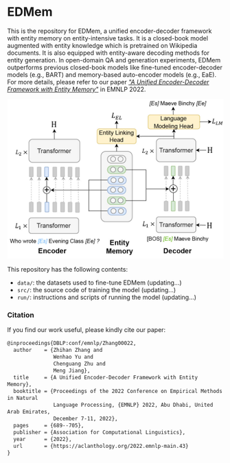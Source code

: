 # EDMem

This is the repository for EDMem, a unified encoder-decoder framework with entity memory on entity-intensive tasks. It is a closed-book model augmented with entity knowledge which is pretrained on Wikipedia documents. It is also equipped with entity-aware decoding methods for entity generation. In open-domain QA and generation experiments, EDMem outperforms previous closed-book models like fine-tuned encoder-decoder models (e.g., BART) and memory-based auto-encoder models (e.g., EaE). For more details, please refer to our paper [*"A Unified Encoder-Decoder Framework with Entity Memory"*](https://arxiv.org/pdf/2210.03273.pdf) in EMNLP 2022.

![EDMem Model](figures/model.jpg)

This repository has the following contents:

- `data/`: the datasets used to fine-tune EDMem (updating...)
- `src/`: the source code of training the model (updating...)
- `run/`: instructions and scripts of running the model (updating...)

### Citation

If you find our work useful, please kindly cite our paper:
```
@inproceedings{DBLP:conf/emnlp/Zhang00022,
  author    = {Zhihan Zhang and
               Wenhao Yu and
               Chenguang Zhu and
               Meng Jiang},
  title     = {A Unified Encoder-Decoder Framework with Entity Memory},
  booktitle = {Proceedings of the 2022 Conference on Empirical Methods in Natural
               Language Processing, {EMNLP} 2022, Abu Dhabi, United Arab Emirates,
               December 7-11, 2022},
  pages     = {689--705},
  publisher = {Association for Computational Linguistics},
  year      = {2022},
  url       = {https://aclanthology.org/2022.emnlp-main.43}
}
```
